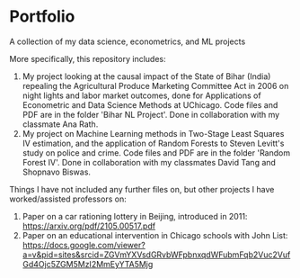 # Portfolio
A collection of my data science, econometrics, and ML projects 

More specifically, this repository includes: 

1. My project looking at the causal impact of the State of Bihar (India) repealing the Agricultural Produce Marketing Committee Act in 2006 on night lights and labor market outcomes, done for Applications of Econometric and Data Science Methods at UChicago. Code files and PDF are in the folder 'Bihar NL Project'. Done in collaboration with my classmate Ana Rath. 
2. My project on Machine Learning methods in Two-Stage Least Squares IV estimation, and the application of Random Forests to Steven Levitt's study on police and crime. Code files and PDF are in the folder 'Random Forest IV'. Done in collaboration with my classmates David Tang and Shopnavo Biswas. 


Things I have not included any further files on, but other projects I have worked/assisted professors on: 

1. Paper on a car rationing lottery in Beijing, introduced in 2011: https://arxiv.org/pdf/2105.00517.pdf
2. Paper on an educational intervention in Chicago schools with John List: https://docs.google.com/viewer?a=v&pid=sites&srcid=ZGVmYXVsdGRvbWFpbnxqdWFubmFqb2Vuc2VufGd4Ojc5ZGM5MzI2MmEyYTA5Mjg
